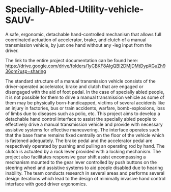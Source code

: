 # Specially-Abled-Utility-vehicle-SAUV-
A safe, ergonomic, detachable hand-controlled mechanism that allows full coordinated actuation of accelerator, brake, and clutch of a manual transmission vehicle, by just one hand without any -leg input from the driver.

The link to the entire project documentation can be found here: https://drive.google.com/drive/folders/1yCBKF8AlgQBI2DMjDMtDypXGuZh936om?usp=sharing


The standard structure of a manual transmission vehicle consists of the driver-operated 
accelerator, brake and clutch that are engaged or disengaged with the aid of foot pedal. In 
the case of specially abled people, it is not possible for them to drive a manual transmission 
vehicle as some of them may be physically born-handicapped, victims of several accidents 
like an injury in factories, bus or train accidents, warfare, bomb-explosions, loss of limbs 
due to diseases such as polio, etc. This project aims to develop a detachable hand control 
interface to assist the specially abled people to effectively drive a manual transmission 
vehicle and provide with necessary assistive systems for effective maneuvering. The 
interface operates such that the base frame remains fixed centrally on the floor of the 
vehicle which is fastened adequately. The brake pedal and the accelerator pedal are 
respectively operated by pushing and pulling an operating rod by hand. The clutch is 
actuated by a rock lever provided with a locking mechanism. The project also facilitates 
responsive gear shift assist encompassing a mechanism mounted to the gear lever 
controlled by push buttons on the steering wheel and assistive systems to aid people 
disabled due to hearing inability. The team conducts research in several areas and performs 
several design iterations which lead to the design of minimally invasive hand control 
interface with good driver ergonomics.
